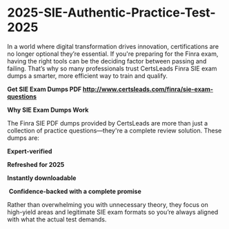 # 2025-SIE-Authentic-Practice-Test-2025
<p>In a world where digital transformation drives innovation, certifications are no longer optional they&rsquo;re essential. If you&#39;re preparing for the Finra exam, having the right tools can be the deciding factor between passing and failing. That&rsquo;s why so many professionals trust CertsLeads Finra SIE exam dumps a smarter, more efficient way to train and qualify.</p> <p><strong>Get SIE Exam Dumps PDF&nbsp;<a href="http://www.certsleads.com/finra/sie-exam-questions">http://www.certsleads.com/finra/sie-exam-questions</a></strong></p> <p><strong>Why SIE Exam Dumps Work</strong></p> <p>The Finra SIE PDF dumps provided by CertsLeads are more than just a collection of practice questions&mdash;they&#39;re a complete review solution. These dumps are:</p> <p><strong>Expert-verified</strong></p> <p><strong>Refreshed for 2025</strong></p> <p><strong>Instantly downloadable</strong></p> <p>&nbsp;<strong>Confidence-backed with a complete promise</strong></p> <p>Rather than overwhelming you with unnecessary theory, they focus on high-yield areas and legitimate SIE exam formats so you&rsquo;re always aligned with what the actual test demands.</p> <p>&nbsp;</p>
